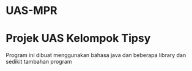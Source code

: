 # UAS-MPR
# Projek UAS Kelompok Tipsy

Program ini dibuat menggunakan bahasa java dan beberapa library dan sedikit tambahan program
